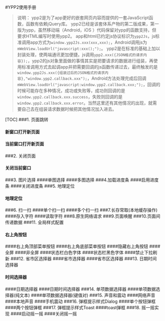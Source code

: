 #YPP2使用手册
>说明：
>ypp2是为了app更好的嵌套网页内容而提供的一套JavaScript函数，函数有依赖jQuery库。
>ypp2已经是该套体系产物的第二版成果，第一版为ypp，虽然移动端（Android，iOS ）代码保留对ypp的函数支持，但要求HTML编写时使用ypp2。
>app和html已约定js协议标识为`ypp2Js`，js标准调用app方式为`window.ypp2Js.xxx(xxx,xxx);`，Android调用js为`mWebView.loadUrl("javascript:xxx();");`。
>ypp2是在标准的基础上加以封装处理，使两端通讯更加便捷。js调用`ypp2.xxx({JSON格式的请求内容});`，ypp2的js对象里面做的事情其实是把要请求的数据进行组装，再使用标准调用方式去起调app并把需要回调的js函数传递过去，最终触发的是`window.ypp2Js.xxx({组装过后的JSON格式的请求内容},"window.ypp2.callback.xxx");`，Android方法处理完成后回调`mWebView.loadUrl("javascript:window.ypp2.callback.xxx;");`，回调的时候可能存在多种情况，成功或失败等，成功则回调的是`window.ypp2.callback.xxx.success`，失败则回调的是`window.ypp2.callback.xxx.error`。当然这里还有其他情况的出现，就需要自己去在组装请求数据时候把其他情况加入进去。

[TOC]
###1. 页面跳转
#### 新窗口打开新页面
#### 当前窗口打开新页面
###2. 关闭页面
#### 关闭当前窗口
###3. 图片选择
####单图选择
####多图选择
###4.加载进度条
####启用进度条
####关闭进度条
###5. 地理定位
#### 地理定位
###6. 扫一扫
####单个扫一扫
####多个扫一扫
###7.长存常取(本地缓存操作)
####存入字符
####读取字符
###8.原生网络请求
###9.页面唤醒
###10.页面间传递数据
###11. 全局样式配置
#### 右上角按钮
####右上角顶部菜单按钮
####右上角底部菜单按钮
####隐藏右上角按钮
####全屏
####非全屏
####状态栏白色字体
####状态栏黑色字体
####禁止下拉刷新
###12. 省市区选择器
####省市选择器
####省市区选择器
###13. 日期时间选择器
#### 时间选择器
####日期选择器
####日期时间选择器
###14. 单项数据选择器
####单项数据选择器(纯文本)
####单项数据选择器(键值对)
###15. 声音和震动
####网络声音
####本地声音
####手机震动
###16. 弹框提示样式Dialog
####单个按钮弹框
####两个按钮弹框
###17. 弹框提示样式Toast
####toast弹框
###18. 摇一摇实现
####启动摇一摇
####关闭摇一摇
